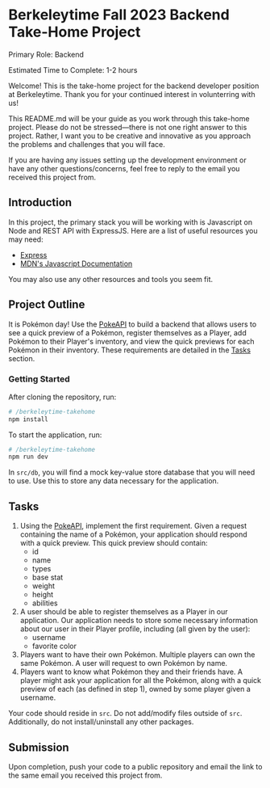 # Berkeleytime Fall 2023 Backend Take-Home Project

Primary Role: Backend

Estimated Time to Complete: 1-2 hours

Welcome!
This is the take-home project for the backend developer position at Berkeleytime.
Thank you for your continued interest in volunterring with us!

This README.md will be your guide as you work through this take-home project.
Please do not be stressed—there is not one right answer to this project.
Rather, I want you to be creative and innovative as you approach the problems and challenges that you will face.

If you are having any issues setting up the development environment or have any other questions/concerns, feel free to reply to the email you received this project from.

## Introduction

In this project, the primary stack you will be working with is Javascript on Node and REST API with ExpressJS.
Here are a list of useful resources you may need:


- [Express](https://expressjs.com)
- [MDN's Javascript Documentation](https://developer.mozilla.org/en-US/docs/Learn/JavaScript)

You may also use any other resources and tools you seem fit.

## Project Outline

It is Pokémon day! Use the [PokeAPI](https://pokeapi.co) to build a backend that allows users to see a quick preview of a Pokémon, register themselves as a Player, add Pokémon to their Player's inventory, and view the quick previews for each Pokémon in their inventory. These requirements are detailed in the [Tasks](#tasks) section.

### Getting Started

After cloning the repository, run:

```sh
# /berkeleytime-takehome
npm install
```

To start the application, run:

```sh
# /berkeleytime-takehome
npm run dev
```

In `src/db`, you will find a mock key-value store database that you will need to use. Use this to store any data necessary for the application.

## Tasks

1. Using the [PokeAPI](https://pokeapi.co), implement the first requirement. Given a request containing the name of a Pokémon, your application should respond with a quick preview. This quick preview should contain:
    - id
    - name
    - types
    - base stat
    - weight
    - height
    - abilities
2. A user should be able to register themselves as a Player in our application. Our application needs to store some necessary information about our user in their Player profile, including (all given by the user):
    - username
    - favorite color
3. Players want to have their own Pokémon. Multiple players can own the same Pokémon. A user will request to own Pokémon by name.
4. Players want to know what Pokémon they and their friends have. A player might ask your application for all the Pokémon, along with a quick preview of each (as defined in step 1), owned by some player given a username.

Your code should reside in `src`. Do not add/modify files outside of `src`. Additionally, do not install/uninstall any other packages.

## Submission

Upon completion, push your code to a public repository and email the link to the same email you received this project from.
